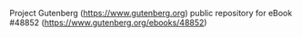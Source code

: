 Project Gutenberg (https://www.gutenberg.org) public repository for
eBook #48852 (https://www.gutenberg.org/ebooks/48852)
